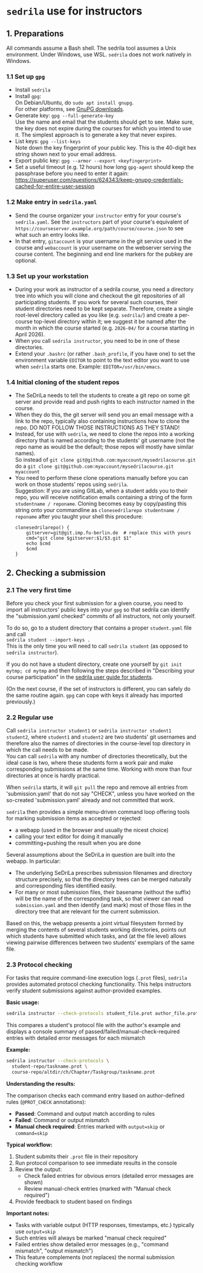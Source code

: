 # `sedrila` use for instructors

## 1. Preparations

All commands assume a Bash shell.
The sedrila tool assumes a Unix environment.
Under Windows, use WSL. `sedrila` does not work natively in Windows.

### 1.1 Set up `gpg`

- Install `sedrila`
- Install `gpg`:  
  On Debian/Ubuntu, do `sudo apt install gnupg`.  
  For other platforms, see [GnuPG downloads](https://gnupg.org/download/index.html).
- Generate key: `gpg --full-generate-key`  
  Use the name and email that the students should get to see.
  Make sure, the key does not expire during the courses for which you intend to use it.
  The simplest approach is to generate a key that never expires.
- List keys: `gpg --list-keys`    
  Note down the key fingerprint of your public key.
  This is the 40-digit hex string shown next to your email address. 
- Export public key:  `gpg --armor --export <keyfingerprint>`  
- Set a useful timeout (e.g. 12 hours) how long `gpg-agent` should keep the passphrase before
  you need to enter it again:  
  https://superuser.com/questions/624343/keep-gnupg-credentials-cached-for-entire-user-session


### 1.2 Make entry in `sedrila.yaml`

- Send the course organizer your `instructor` entry for your course's `sedrila.yaml`.
  See the `instructors` part of your course's equivalent of
  `https://courseserver.example.org/path/course/course.json`
  to see what such an entry looks like.
- In that entry, `gitaccount` is your username in the git service used in the course
  and `webaccount` is your username on the webserver serving the course content.
  The beginning and end line markers for the pubkey are optional.


### 1.3 Set up your workstation

- During your work as instructor of a sedrila course, 
  you need a directory tree into which you will clone and checkout the git repositories
  of all participating students.
  If you work for several such courses, their student directories need to be kept separate.
  Therefore, create a single root-level directory called as you like (e.g. `sedrila/`)
  and create a per-course top-level directory within it; we suggest it be named after the month in which the
  course started (e.g. `2026-04/` for a course starting in April 2026).
- When you call `sedrila instructor`, you need to be in one of these directories.
- Extend your `.bashrc` (or rather `.bash_profile`, if you have one) to set the
  environment variable `EDITOR` to point to the text editor you want to use when 
  `sedrila` starts one. Example: `EDITOR=/usr/bin/emacs`.


### 1.4 Initial cloning of the student repos

- The SeDriLa needs to tell the students to create a git repo on some git server
  and provide read and push rights to each instructor named in the course.
- When they do this, the git server will send you an email message with a link to the repo,
  typically also containing instructions how to clone the repo.
  DO NOT FOLLOW THOSE INSTRUCTIONS AS THEY STAND!
- Instead, for use with `sedrila`, we need to clone the repos into a working directory that is
  named according to the students' git username (not the repo name as would be the default;
  those repos will mostly have similar names).  
  So instead of `git clone git@github.com:myaccount/mysedrilacourse.git`  
  do a `git clone git@github.com:myaccount/mysedrilacourse.git myaccount`
- You need to perform these clone operations manually before you can work on those students' repos
  using `sedrila`.  
  Suggestion: If you are using GitLab, when a student adds you to their repo,
  you will receive notification emails containing a string of the form
  `studentname / reponame`.
  Cloning becomes easy by copy/pasting this string onto your commandline as
  `clonesedrilarepo studentname / reponame`
  after you taught your shell this procedure:
  ```
  clonesedrilarepo() {
      gitserver=git@git.imp.fu-berlin.de  # replace this with yours
      cmd="git clone $gitserver:$1/$3.git $1"
      echo $cmd
      $cmd
  }
  ```


## 2. Checking a submission  

### 2.1 The very first time

Before you check your first submission for a given course, you need to import all
instructors' public keys into your `gpg` so that sedrila can identify the 
"submission.yaml checked" commits of all instructors, not only yourself.

To do so, go to a student directory that contains a proper `student.yaml` file
and call  
`sedrila student --import-keys .`  
This is the only time you will need to call `sedrila student` (as opposed to `sedrila instructor`).

If you do not have a student directory, create one yourself by `git init mytmp; cd mytmp`
and then following the steps described in
"Describing your course participation" in the 
[sedrila user guide for students](../students).

(On the next course, if the set of instructors is different, you can safely do the same routine again.
`gpg` can cope with keys it already has imported previously.)

### 2.2 Regular use

Call `sedrila instructor student1` or  `sedrila instructor student1 student2`,
where `student1` and `student2` are two students' git usernames
and therefore also the names of directories in the course-level top directory
in which the call needs to be made.  
You can call `sedrila` with any number of directories theoretically,
but the ideal case is two, where these students form a work pair and make
corresponding submissions at the same time.
Working with more than four directories at once is hardly practical.

When `sedrila` starts, it will `git pull` the repo and remove all entries from 'submission.yaml'
that do not say "CHECK", unless you have worked on the so-created 'submission.yaml' already
and not committed that work.

`sedrila` then provides a simple menu-driven command loop offering tools for
marking submission items as accepted or rejected: 
  - a webapp (used in the browser and usually the nicest choice)
  - calling your text editor for doing it manually
  - committing+pushing the result when you are done

Several assumptions about the SeDriLa in question are built into the webapp. In particular:

- The underlying SeDriLa prescribes submission filenames and directory structure precisely, 
  so that the directory trees can be merged naturally and corresponding files identified easily.
- For many or most submission files, their basename (without the suffix) will be the name of the
  corresponding task, so that viewer can read `submission.yaml` and then identify (and mark)
  most of those files in the directory tree that are relevant for the current submission.

Based on this, the webapp presents a joint virtual filesystem formed by merging the contents
of several students working directories, points out which students have submitted which tasks,
and (at the file level) allows viewing pairwise differences between two students' exemplars
of the same file.

### 2.3 Protocol checking

For tasks that require command-line execution logs (`.prot` files), `sedrila` provides automated 
protocol checking functionality. This helps instructors verify student submissions against 
author-provided examples.

**Basic usage:**
```bash
sedrila instructor --check-protocols student_file.prot author_file.prot
```

This compares a student's protocol file with the author's example and displays a console summary 
of passed/failed/manual-check-required entries with detailed error messages for each mismatch

**Example:**
```bash
sedrila instructor --check-protocols \
  student-repo/taskname.prot \
  course-repo/altdir/ch/Chapter/Taskgroup/taskname.prot
```

**Understanding the results:**

The comparison checks each command entry based on author-defined rules (`@PROT_CHECK` annotations):
- **Passed**: Command and output match according to rules
- **Failed**: Command or output mismatch
- **Manual check required**: Entries marked with `output=skip` or `command=skip`

**Typical workflow:**

1. Student submits their `.prot` file in their repository
2. Run protocol comparison to see immediate results in the console
3. Review the output:
   - Check failed entries for obvious errors (detailed error messages are shown)
   - Review manual-check entries (marked with "Manual check required")
4. Provide feedback to student based on findings

**Important notes:**
- Tasks with variable output (HTTP responses, timestamps, etc.) typically use `output=skip`
- Such entries will always be marked "manual check required"
- Failed entries show detailed error messages (e.g., "command mismatch", "output mismatch")
- This feature complements (not replaces) the normal submission checking workflow
